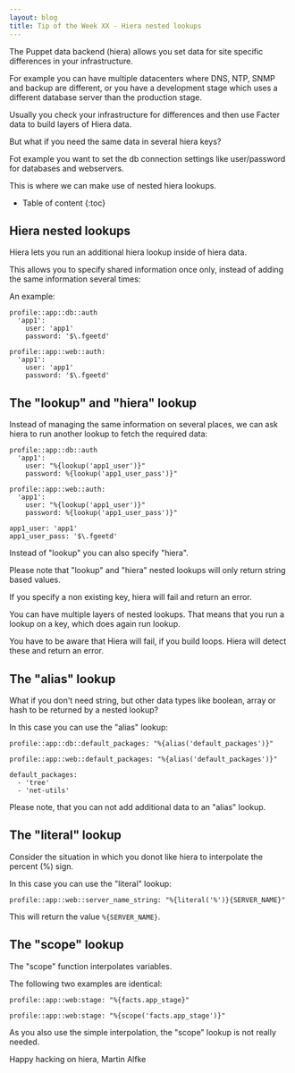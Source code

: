 ```yaml
---
layout: blog
title: Tip of the Week XX - Hiera nested lookups
---
```


The Puppet data backend (hiera) allows you set data for site specific differences in your infrastructure.

For example you can have multiple datacenters where DNS, NTP, SNMP and backup are different, or you have a development stage which uses a different database server than the production stage.

Usually you check your infrastructure for differences and then use Facter data to build layers of Hiera data.

But what if you need the same data in several hiera keys?

Fot example you want to set the db connection settings like user/password for databases and webservers.

This is where we can make use of nested hiera lookups.

* Table of content
{:toc}

## Hiera nested lookups

Hiera lets you run an additional hiera lookup inside of hiera data.

This allows you to specify shared information once only, instead of adding the same information several times:

An example:

    profile::app::db::auth
      'app1':
        user: 'app1'
        password: '$\.fgeetd'

    profile::app::web::auth:
      'app1':
        user: 'app1'
        password: '$\.fgeetd'


## The "lookup" and "hiera" lookup

Instead of managing the same information on several places, we can ask hiera to run another lookup to fetch the required data:

    profile::app::db::auth
      'app1':
        user: "%{lookup('app1_user')}"
        password: %{lookup('app1_user_pass')}"

    profile::app::web::auth:
      'app1':
        user: "%{lookup('app1_user')}"
        password: %{lookup('app1_user_pass')}"

    app1_user: 'app1'
    app1_user_pass: '$\.fgeetd'

Instead of "lookup" you can also specify "hiera".

Please note that "lookup" and "hiera" nested lookups will only return string based values.

If you specify a non existing key, hiera will fail and return an error.

You can have multiple layers of nested lookups. That means that you run a lookup on a key, which does again run lookup.

You have to be aware that Hiera will fail, if you build loops. Hiera will detect these and return an error.

## The "alias" lookup

What if you don't need string, but other data types like boolean, array or hash to be returned by a nested lookup?

In this case you can use the "alias" lookup:

    profile::app::db::default_packages: "%{alias('default_packages')}"

    profile::app::web::default_packages: "%{alias('default_packages')}"

    default_packages:
      - 'tree'
      - 'net-utils'

Please note, that you can not add additional data to an "alias" lookup.

## The "literal" lookup

Consider the situation in which you donot like hiera to interpolate the percent (%) sign.

In this case you can use the "literal" lookup:

    profile::app::web::server_name_string: "%{literal('%')}{SERVER_NAME}"

This will return the value `%{SERVER_NAME}`.

## The "scope" lookup

The "scope" function interpolates variables.

The following two examples are identical:

    profile::app::web:stage: "%{facts.app_stage}"

    profile::app::web:stage: "%{scope('facts.app_stage')}"

As you also use the simple interpolation, the "scope" lookup is not really needed.

Happy hacking on hiera,
Martin Alfke

